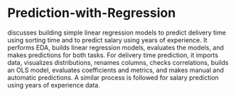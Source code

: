 # Prediction-with-Regression
discusses building simple linear regression models to predict delivery time using sorting time and to predict salary using years of experience. 
 It performs EDA, builds linear regression models, evaluates the models, and makes predictions for both tasks.
 For delivery time prediction, it imports data, visualizes distributions, renames columns, checks correlations, builds an OLS model, 
 evaluates coefficients and metrics, and makes manual and automatic predictions. 
 A similar process is followed for salary prediction using years of experience data.
